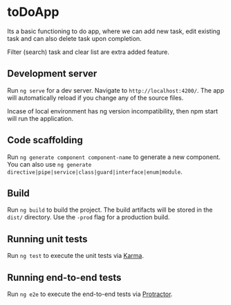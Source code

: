 # toDoApp
Its a basic functioning to do app, where we can add new task, edit existing task and can also delete task upon completion.

Filter (search) task and clear list are extra added feature.


## Development server

Run `ng serve` for a dev server. Navigate to `http://localhost:4200/`. The app will automatically reload if you change any of the source files.

Incase of local environment has ng version incompatibility, then npm start will run the application.

## Code scaffolding

Run `ng generate component component-name` to generate a new component. You can also use `ng generate directive|pipe|service|class|guard|interface|enum|module`.

## Build

Run `ng build` to build the project. The build artifacts will be stored in the `dist/` directory. Use the `-prod` flag for a production build.

## Running unit tests

Run `ng test` to execute the unit tests via [Karma](https://karma-runner.github.io).

## Running end-to-end tests

Run `ng e2e` to execute the end-to-end tests via [Protractor](http://www.protractortest.org/).


